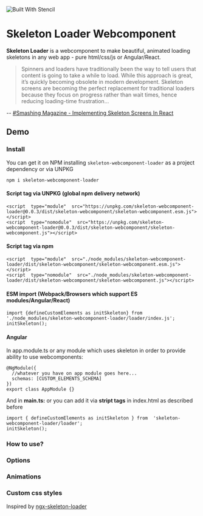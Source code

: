 
![Built With Stencil](https://img.shields.io/badge/-Built%20With%20Stencil-16161d.svg?logo=data%3Aimage%2Fsvg%2Bxml%3Bbase64%2CPD94bWwgdmVyc2lvbj0iMS4wIiBlbmNvZGluZz0idXRmLTgiPz4KPCEtLSBHZW5lcmF0b3I6IEFkb2JlIElsbHVzdHJhdG9yIDE5LjIuMSwgU1ZHIEV4cG9ydCBQbHVnLUluIC4gU1ZHIFZlcnNpb246IDYuMDAgQnVpbGQgMCkgIC0tPgo8c3ZnIHZlcnNpb249IjEuMSIgaWQ9IkxheWVyXzEiIHhtbG5zPSJodHRwOi8vd3d3LnczLm9yZy8yMDAwL3N2ZyIgeG1sbnM6eGxpbms9Imh0dHA6Ly93d3cudzMub3JnLzE5OTkveGxpbmsiIHg9IjBweCIgeT0iMHB4IgoJIHZpZXdCb3g9IjAgMCA1MTIgNTEyIiBzdHlsZT0iZW5hYmxlLWJhY2tncm91bmQ6bmV3IDAgMCA1MTIgNTEyOyIgeG1sOnNwYWNlPSJwcmVzZXJ2ZSI%2BCjxzdHlsZSB0eXBlPSJ0ZXh0L2NzcyI%2BCgkuc3Qwe2ZpbGw6I0ZGRkZGRjt9Cjwvc3R5bGU%2BCjxwYXRoIGNsYXNzPSJzdDAiIGQ9Ik00MjQuNywzNzMuOWMwLDM3LjYtNTUuMSw2OC42LTkyLjcsNjguNkgxODAuNGMtMzcuOSwwLTkyLjctMzAuNy05Mi43LTY4LjZ2LTMuNmgzMzYuOVYzNzMuOXoiLz4KPHBhdGggY2xhc3M9InN0MCIgZD0iTTQyNC43LDI5Mi4xSDE4MC40Yy0zNy42LDAtOTIuNy0zMS05Mi43LTY4LjZ2LTMuNkgzMzJjMzcuNiwwLDkyLjcsMzEsOTIuNyw2OC42VjI5Mi4xeiIvPgo8cGF0aCBjbGFzcz0ic3QwIiBkPSJNNDI0LjcsMTQxLjdIODcuN3YtMy42YzAtMzcuNiw1NC44LTY4LjYsOTIuNy02OC42SDMzMmMzNy45LDAsOTIuNywzMC43LDkyLjcsNjguNlYxNDEuN3oiLz4KPC9zdmc%2BCg%3D%3D&colorA=16161d&style=flat-square)

# Skeleton Loader Webcomponent

**Skeleton Loader** is a webcomponent to make beautiful, animated loading skeletons in any web app - pure html/css/js or Angular/React.

> Spinners and loaders have traditionally been the way to tell users
> that content is going to take a while to load. While this approach is
> great, it’s quickly becoming obsolete in modern development. Skeleton
> screens are becoming the perfect replacement for traditional loaders
> because they focus on progress rather than wait times, hence reducing
> loading-time frustration...

-- [#Smashing Magazine - Implementing Skeleton Screens In React ](https://www.smashingmagazine.com/2020/04/skeleton-screens-react/)

## Demo

### Install
You can get it on NPM installing  `skeleton-webcomponent-loader`   as a project dependency or via UNPKG

    npm i skeleton-webcomponent-loader
    
#### Script tag via UNPKG (global npm delivery network)
    <script  type="module"  src="https://unpkg.com/skeleton-webcomponent-loader@0.0.3/dist/skeleton-webcomponent/skeleton-webcomponent.esm.js"></script>
    <script  type="nomodule"  src="https://unpkg.com/skeleton-webcomponent-loader@0.0.3/dist/skeleton-webcomponent/skeleton-webcomponent.js"></script>

#### Script tag via npm
    <script  type="module"  src="./node_modules/skeleton-webcomponent-loader/dist/skeleton-webcomponent/skeleton-webcomponent.esm.js"></script>
    <script  type="nomodule"  src="./node_modules/skeleton-webcomponent-loader/dist/skeleton-webcomponent/skeleton-webcomponent.js"></script>

#### ESM import (Webpack/Browsers which support ES modules/Angular/React)

    import {defineCustomElements as initSkeleton} from  './node_modules/skeleton-webcomponent-loader/loader/index.js';
    initSkeleton();

#### Angular
In app.module.ts or any module which uses skeleton in order to provide ability to use webcomponents: 

    @NgModule({
      //whatever you have on app module goes here... 
      schemas: [CUSTOM_ELEMENTS_SCHEMA]
    })
    export class AppModule {}

And in **main.ts:** or you can add it via **stript tags** in index.html as described before

    import { defineCustomElements as initSkeleton } from  'skeleton-webcomponent-loader/loader';
    initSkeleton();

### How to use?

### Options
### Animations
### Custom css styles


Inspired by [ngx-skeleton-loader](https://github.com/willmendesneto/ngx-skeleton-loader)
